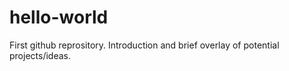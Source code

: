# hello-world
First github reprository. Introduction and brief overlay of potential projects/ideas.

